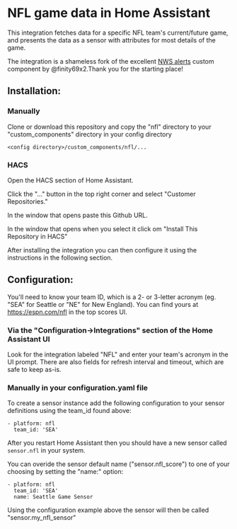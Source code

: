 # NFL game data in Home Assistant

This integration fetches data for a specific NFL team's current/future game, and presents the data as a sensor with attributes for most details of the game. 

The integration is a shameless fork of the excellent [NWS alerts](https://github.com/finity69x2/nws_alerts) custom component by @finity69x2.Thank you for the starting place!

## Installation:

### Manually

Clone or download this repository and copy the "nfl" directory to your "custom_components" directory in your config directory

```<config directory>/custom_components/nfl/...```
  
### HACS

Open the HACS section of Home Assistant.

Click the "..." button in the top right corner and select "Customer Repositories."

In the window that opens paste this Github URL.

In the window that opens when you select it click om "Install This Repository in HACS"

After installing the integration you can then configure it using the instructions in the following section.
  
## Configuration:

You'll need to know your team ID, which is a 2- or 3-letter acronym (eg. "SEA" for Seattle or "NE" for New England). You can find yours at https://espn.com/nfl in the top scores UI. 

### Via the "Configuration->Integrations" section of the Home Assistant UI

Look for the integration labeled "NFL" and enter your team's acronym in the UI prompt. There are also fields for refresh interval and timeout, which are safe to keep as-is. 

### Manually in your configuration.yaml file

To create a sensor instance add the following configuration to your sensor definitions using the team_id found above:

```
- platform: nfl
  team_id: 'SEA'
```

After you restart Home Assistant then you should have a new sensor called `sensor.nfl` in your system.

You can overide the sensor default name ("sensor.nfl_score") to one of your choosing by setting the "name:" option:

```
- platform: nfl
  team_id: 'SEA'
  name: Seattle Game Sensor
```

Using the configuration example above the sensor will then be called "sensor.my_nfl_sensor"

